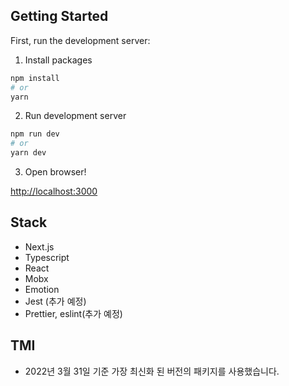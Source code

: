 ## Getting Started

First, run the development server:

1. Install packages

```bash
npm install
# or
yarn
```

2. Run development server

```bash
npm run dev
# or
yarn dev
```

3. Open browser!

[http://localhost:3000](http://localhost:3000) 



## Stack

- Next.js
- Typescript
- React
- Mobx
- Emotion
- Jest (추가 예정)
- Prettier, eslint(추가 예정)

## TMI
- 2022년 3월 31일 기준 가장 최신화 된 버전의 패키지를 사용했습니다.
